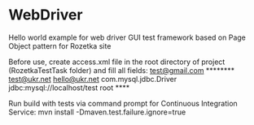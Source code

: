 # WebDriver
Hello world example for web driver GUI test framework based on Page Object pattern for Rozetka site

Before use, create access.xml file in the root directory of project (RozetkaTestTask folder) and fill all fields:
<access>
	<email>
		<emailLogin>test@gmail.com</emailLogin>
		<emailPass>********</emailPass>
		<emailTo>test@ukr.net</emailTo>
		<emailTo>hello@ukr.net</emailTo>
	</email>
	<database>
		<jdbcDriver>com.mysql.jdbc.Driver</jdbcDriver>
		<dbUrl>jdbc:mysql://localhost/test</dbUrl>
		<dbUser>root</dbUser>
		<dbPass>****</dbPass>
	</database>
</access>

Run build with tests via command prompt for Continuous Integration Service:
mvn install -Dmaven.test.failure.ignore=true

